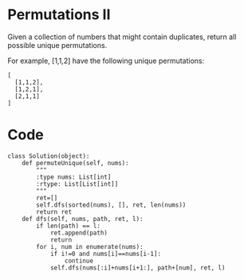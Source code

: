 # Permutations II
Given a collection of numbers that might contain duplicates, return all possible unique permutations.

For example,
[1,1,2] have the following unique permutations:
```
[
  [1,1,2],
  [1,2,1],
  [2,1,1]
]
```
# Code
```
class Solution(object):
    def permuteUnique(self, nums):
        """
        :type nums: List[int]
        :rtype: List[List[int]]
        """
        ret=[]
        self.dfs(sorted(nums), [], ret, len(nums))
        return ret
    def dfs(self, nums, path, ret, l):
        if len(path) == l:
            ret.append(path)
            return
        for i, num in enumerate(nums):
            if i!=0 and nums[i]==nums[i-1]:
                continue
            self.dfs(nums[:i]+nums[i+1:], path+[num], ret, l)
            
```